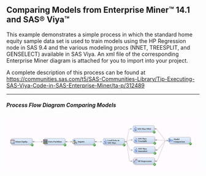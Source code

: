 ## Comparing Models from Enterprise Miner&trade; 14.1 and SAS&reg; Viya&trade;
This example demonstrates a simple process in which the standard home equity sample data set is used to train models using the HP Regression node in SAS 9.4 and the various modeling procs (NNET, TREESPLIT, and GENSELECT) available in SAS Viya.  An xml file of the corresponding Enterprise Miner diagram is attached for you to import into your project.

A complete description of this process can be found at https://communities.sas.com/t5/SAS-Communities-Library/Tip-Executing-SAS-Viya-Code-in-SAS-Enterprise-Miner/ta-p/312489 

***

##### Process Flow Diagram Comparing Models

![alt text](../README_imgs/bridgeflow.png "Process Flow Comparing Models from Enterprise Miner 14.1 and SAS Viya")
